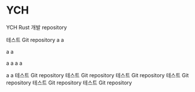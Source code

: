 # YCH
YCH Rust  개발  repository

테스트 Git repository
a
a

a
a

a
a
a
a

a
a
테스트 Git repository
테스트 Git repository
테스트 Git repository
테스트 Git repository
테스트 Git repository
테스트 Git repository


